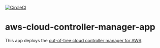 [![CircleCI](https://dl.circleci.com/status-badge/img/gh/giantswarm/aws-cloud-controller-manager-app.svg?style=svg)](https://dl.circleci.com/status-badge/redirect/gh/giantswarm/aws-cloud-controller-manager-app)

# aws-cloud-controller-manager-app

This app deploys the [out-of-tree cloud controller manager for AWS](https://cloud-provider-aws.sigs.k8s.io).
